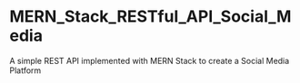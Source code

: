 # MERN_Stack_RESTful_API_Social_Media
A simple REST API implemented with MERN Stack to create a Social Media Platform
